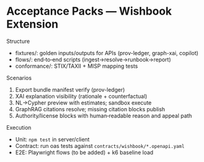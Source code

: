 # Acceptance Packs — Wishbook Extension

Structure
- fixtures/: golden inputs/outputs for APIs (prov-ledger, graph-xai, copilot)
- flows/: end‑to‑end scripts (ingest→resolve→runbook→report)
- conformance/: STIX/TAXII + MISP mapping tests

Scenarios
1) Export bundle manifest verify (prov-ledger)
2) XAI explanation visibility (rationale + counterfactual)
3) NL→Cypher preview with estimates; sandbox execute
4) GraphRAG citations resolve; missing citation blocks publish
5) Authority/license blocks with human‑readable reason and appeal path

Execution
- Unit: `npm test` in server/client
- Contract: run oas tests against `contracts/wishbook/*.openapi.yaml`
- E2E: Playwright flows (to be added) + k6 baseline load

